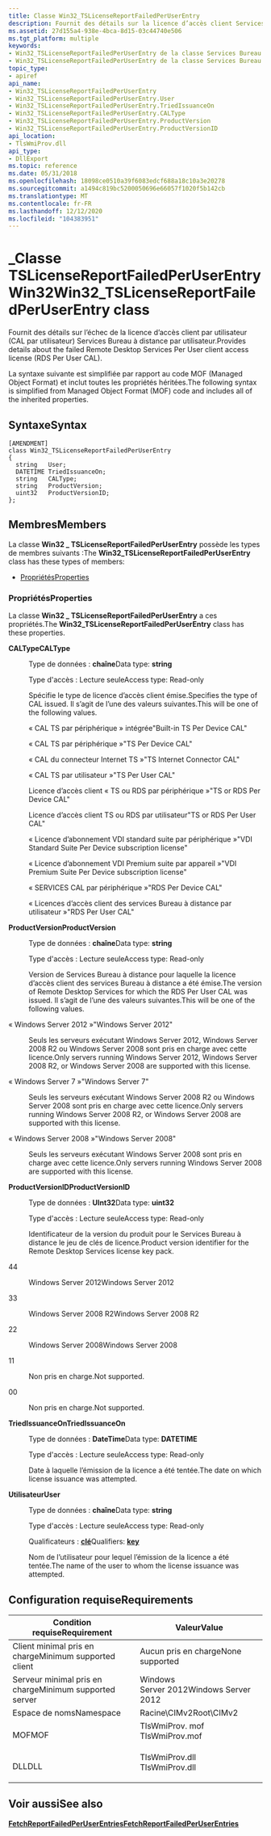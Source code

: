 ```yaml
---
title: Classe Win32_TSLicenseReportFailedPerUserEntry
description: Fournit des détails sur la licence d’accès client Services Bureau à distance par utilisateur (RDS \ 160 ; CAL par utilisateur).
ms.assetid: 27d155a4-938e-4bca-8d15-03c44740e506
ms.tgt_platform: multiple
keywords:
- Win32_TSLicenseReportFailedPerUserEntry de la classe Services Bureau à distance
- Win32_TSLicenseReportFailedPerUserEntry de la classe Services Bureau à distance, Description
topic_type:
- apiref
api_name:
- Win32_TSLicenseReportFailedPerUserEntry
- Win32_TSLicenseReportFailedPerUserEntry.User
- Win32_TSLicenseReportFailedPerUserEntry.TriedIssuanceOn
- Win32_TSLicenseReportFailedPerUserEntry.CALType
- Win32_TSLicenseReportFailedPerUserEntry.ProductVersion
- Win32_TSLicenseReportFailedPerUserEntry.ProductVersionID
api_location:
- TlsWmiProv.dll
api_type:
- DllExport
ms.topic: reference
ms.date: 05/31/2018
ms.openlocfilehash: 18098ce0510a39f6083edcf688a18c10a3e20278
ms.sourcegitcommit: a1494c819bc5200050696e66057f1020f5b142cb
ms.translationtype: MT
ms.contentlocale: fr-FR
ms.lasthandoff: 12/12/2020
ms.locfileid: "104383951"
---
```

# <a name="win32_tslicensereportfailedperuserentry-class"></a><span data-ttu-id="c993a-105">\_Classe TSLicenseReportFailedPerUserEntry Win32</span><span class="sxs-lookup"><span data-stu-id="c993a-105">Win32\_TSLicenseReportFailedPerUserEntry class</span></span>

<span data-ttu-id="c993a-106">Fournit des détails sur l’échec de la licence d’accès client par utilisateur (CAL par utilisateur) Services Bureau à distance par utilisateur.</span><span class="sxs-lookup"><span data-stu-id="c993a-106">Provides details about the failed Remote Desktop Services Per User client access license (RDS Per User CAL).</span></span>

<span data-ttu-id="c993a-107">La syntaxe suivante est simplifiée par rapport au code MOF (Managed Object Format) et inclut toutes les propriétés héritées.</span><span class="sxs-lookup"><span data-stu-id="c993a-107">The following syntax is simplified from Managed Object Format (MOF) code and includes all of the inherited properties.</span></span>

## <a name="syntax"></a><span data-ttu-id="c993a-108">Syntaxe</span><span class="sxs-lookup"><span data-stu-id="c993a-108">Syntax</span></span>

``` syntax
[AMENDMENT]
class Win32_TSLicenseReportFailedPerUserEntry
{
  string   User;
  DATETIME TriedIssuanceOn;
  string   CALType;
  string   ProductVersion;
  uint32   ProductVersionID;
};
```

## <a name="members"></a><span data-ttu-id="c993a-109">Membres</span><span class="sxs-lookup"><span data-stu-id="c993a-109">Members</span></span>

<span data-ttu-id="c993a-110">La classe **Win32 \_ TSLicenseReportFailedPerUserEntry** possède les types de membres suivants :</span><span class="sxs-lookup"><span data-stu-id="c993a-110">The **Win32\_TSLicenseReportFailedPerUserEntry** class has these types of members:</span></span>

-   [<span data-ttu-id="c993a-111">Propriétés</span><span class="sxs-lookup"><span data-stu-id="c993a-111">Properties</span></span>](#properties)

### <a name="properties"></a><span data-ttu-id="c993a-112">Propriétés</span><span class="sxs-lookup"><span data-stu-id="c993a-112">Properties</span></span>

<span data-ttu-id="c993a-113">La classe **Win32 \_ TSLicenseReportFailedPerUserEntry** a ces propriétés.</span><span class="sxs-lookup"><span data-stu-id="c993a-113">The **Win32\_TSLicenseReportFailedPerUserEntry** class has these properties.</span></span>

<dl> <dt>

<span data-ttu-id="c993a-114">**CALType**</span><span class="sxs-lookup"><span data-stu-id="c993a-114">**CALType**</span></span>
</dt> <dd> <dl> <dt>

<span data-ttu-id="c993a-115">Type de données : **chaîne**</span><span class="sxs-lookup"><span data-stu-id="c993a-115">Data type: **string**</span></span>
</dt> <dt>

<span data-ttu-id="c993a-116">Type d'accès : Lecture seule</span><span class="sxs-lookup"><span data-stu-id="c993a-116">Access type: Read-only</span></span>
</dt> </dl>

<span data-ttu-id="c993a-117">Spécifie le type de licence d’accès client émise.</span><span class="sxs-lookup"><span data-stu-id="c993a-117">Specifies the type of CAL issued.</span></span> <span data-ttu-id="c993a-118">Il s’agit de l’une des valeurs suivantes.</span><span class="sxs-lookup"><span data-stu-id="c993a-118">This will be one of the following values.</span></span>

<span data-ttu-id="c993a-119">« CAL TS par périphérique » intégrée</span><span class="sxs-lookup"><span data-stu-id="c993a-119">"Built-in TS Per Device CAL"</span></span>

<span data-ttu-id="c993a-120">« CAL TS par périphérique »</span><span class="sxs-lookup"><span data-stu-id="c993a-120">"TS Per Device CAL"</span></span>

<span data-ttu-id="c993a-121">« CAL du connecteur Internet TS »</span><span class="sxs-lookup"><span data-stu-id="c993a-121">"TS Internet Connector CAL"</span></span>

<span data-ttu-id="c993a-122">« CAL TS par utilisateur »</span><span class="sxs-lookup"><span data-stu-id="c993a-122">"TS Per User CAL"</span></span>

<span data-ttu-id="c993a-123">Licence d’accès client « TS ou RDS par périphérique »</span><span class="sxs-lookup"><span data-stu-id="c993a-123">"TS or RDS Per Device CAL"</span></span>

<span data-ttu-id="c993a-124">Licence d’accès client TS ou RDS par utilisateur</span><span class="sxs-lookup"><span data-stu-id="c993a-124">"TS or RDS Per User CAL"</span></span>

<span data-ttu-id="c993a-125">« Licence d’abonnement VDI standard suite par périphérique »</span><span class="sxs-lookup"><span data-stu-id="c993a-125">"VDI Standard Suite Per Device subscription license"</span></span>

<span data-ttu-id="c993a-126">« Licence d’abonnement VDI Premium suite par appareil »</span><span class="sxs-lookup"><span data-stu-id="c993a-126">"VDI Premium Suite Per Device subscription license"</span></span>

<span data-ttu-id="c993a-127">« SERVICES CAL par périphérique »</span><span class="sxs-lookup"><span data-stu-id="c993a-127">"RDS Per Device CAL"</span></span>

<span data-ttu-id="c993a-128">« Licences d’accès client des services Bureau à distance par utilisateur »</span><span class="sxs-lookup"><span data-stu-id="c993a-128">"RDS Per User CAL"</span></span>

</dd> <dt>

<span data-ttu-id="c993a-129">**ProductVersion**</span><span class="sxs-lookup"><span data-stu-id="c993a-129">**ProductVersion**</span></span>
</dt> <dd> <dl> <dt>

<span data-ttu-id="c993a-130">Type de données : **chaîne**</span><span class="sxs-lookup"><span data-stu-id="c993a-130">Data type: **string**</span></span>
</dt> <dt>

<span data-ttu-id="c993a-131">Type d'accès : Lecture seule</span><span class="sxs-lookup"><span data-stu-id="c993a-131">Access type: Read-only</span></span>
</dt> </dl>

<span data-ttu-id="c993a-132">Version de Services Bureau à distance pour laquelle la licence d’accès client des services Bureau à distance a été émise.</span><span class="sxs-lookup"><span data-stu-id="c993a-132">The version of Remote Desktop Services for which the RDS Per User CAL was issued.</span></span> <span data-ttu-id="c993a-133">Il s’agit de l’une des valeurs suivantes.</span><span class="sxs-lookup"><span data-stu-id="c993a-133">This will be one of the following values.</span></span>

<dt>

<span data-ttu-id="c993a-134">« Windows Server 2012 »</span><span class="sxs-lookup"><span data-stu-id="c993a-134">"Windows Server 2012"</span></span>
</dt> <dd>

<span data-ttu-id="c993a-135">Seuls les serveurs exécutant Windows Server 2012, Windows Server 2008 R2 ou Windows Server 2008 sont pris en charge avec cette licence.</span><span class="sxs-lookup"><span data-stu-id="c993a-135">Only servers running Windows Server 2012, Windows Server 2008 R2, or Windows Server 2008 are supported with this license.</span></span>

</dd> <dt>

<span data-ttu-id="c993a-136">« Windows Server 7 »</span><span class="sxs-lookup"><span data-stu-id="c993a-136">"Windows Server 7"</span></span>
</dt> <dd>

<span data-ttu-id="c993a-137">Seuls les serveurs exécutant Windows Server 2008 R2 ou Windows Server 2008 sont pris en charge avec cette licence.</span><span class="sxs-lookup"><span data-stu-id="c993a-137">Only servers running Windows Server 2008 R2, or Windows Server 2008 are supported with this license.</span></span>

</dd> <dt>

<span data-ttu-id="c993a-138">« Windows Server 2008 »</span><span class="sxs-lookup"><span data-stu-id="c993a-138">"Windows Server 2008"</span></span>
</dt> <dd>

<span data-ttu-id="c993a-139">Seuls les serveurs exécutant Windows Server 2008 sont pris en charge avec cette licence.</span><span class="sxs-lookup"><span data-stu-id="c993a-139">Only servers running Windows Server 2008 are supported with this license.</span></span>

</dd> </dl>

</dd> <dt>

<span data-ttu-id="c993a-140">**ProductVersionID**</span><span class="sxs-lookup"><span data-stu-id="c993a-140">**ProductVersionID**</span></span>
</dt> <dd> <dl> <dt>

<span data-ttu-id="c993a-141">Type de données : **UInt32**</span><span class="sxs-lookup"><span data-stu-id="c993a-141">Data type: **uint32**</span></span>
</dt> <dt>

<span data-ttu-id="c993a-142">Type d'accès : Lecture seule</span><span class="sxs-lookup"><span data-stu-id="c993a-142">Access type: Read-only</span></span>
</dt> </dl>

<span data-ttu-id="c993a-143">Identificateur de la version du produit pour le Services Bureau à distance le jeu de clés de licence.</span><span class="sxs-lookup"><span data-stu-id="c993a-143">Product version identifier for the Remote Desktop Services license key pack.</span></span>

<dt>

<span data-ttu-id="c993a-144">4</span><span class="sxs-lookup"><span data-stu-id="c993a-144">4</span></span>
</dt> <dd>

<span data-ttu-id="c993a-145">Windows Server 2012</span><span class="sxs-lookup"><span data-stu-id="c993a-145">Windows Server 2012</span></span>

</dd> <dt>

<span data-ttu-id="c993a-146">3</span><span class="sxs-lookup"><span data-stu-id="c993a-146">3</span></span>
</dt> <dd>

<span data-ttu-id="c993a-147">Windows Server 2008 R2</span><span class="sxs-lookup"><span data-stu-id="c993a-147">Windows Server 2008 R2</span></span>

</dd> <dt>

<span data-ttu-id="c993a-148">2</span><span class="sxs-lookup"><span data-stu-id="c993a-148">2</span></span>
</dt> <dd>

<span data-ttu-id="c993a-149">Windows Server 2008</span><span class="sxs-lookup"><span data-stu-id="c993a-149">Windows Server 2008</span></span>

</dd> <dt>

<span data-ttu-id="c993a-150">1</span><span class="sxs-lookup"><span data-stu-id="c993a-150">1</span></span>
</dt> <dd>

<span data-ttu-id="c993a-151">Non pris en charge.</span><span class="sxs-lookup"><span data-stu-id="c993a-151">Not supported.</span></span>

</dd> <dt>

<span data-ttu-id="c993a-152">0</span><span class="sxs-lookup"><span data-stu-id="c993a-152">0</span></span>
</dt> <dd>

<span data-ttu-id="c993a-153">Non pris en charge.</span><span class="sxs-lookup"><span data-stu-id="c993a-153">Not supported.</span></span>

</dd> </dl>

</dd> <dt>

<span data-ttu-id="c993a-154">**TriedIssuanceOn**</span><span class="sxs-lookup"><span data-stu-id="c993a-154">**TriedIssuanceOn**</span></span>
</dt> <dd> <dl> <dt>

<span data-ttu-id="c993a-155">Type de données : **DateTime**</span><span class="sxs-lookup"><span data-stu-id="c993a-155">Data type: **DATETIME**</span></span>
</dt> <dt>

<span data-ttu-id="c993a-156">Type d'accès : Lecture seule</span><span class="sxs-lookup"><span data-stu-id="c993a-156">Access type: Read-only</span></span>
</dt> </dl>

<span data-ttu-id="c993a-157">Date à laquelle l’émission de la licence a été tentée.</span><span class="sxs-lookup"><span data-stu-id="c993a-157">The date on which license issuance was attempted.</span></span>

</dd> <dt>

<span data-ttu-id="c993a-158">**Utilisateur**</span><span class="sxs-lookup"><span data-stu-id="c993a-158">**User**</span></span>
</dt> <dd> <dl> <dt>

<span data-ttu-id="c993a-159">Type de données : **chaîne**</span><span class="sxs-lookup"><span data-stu-id="c993a-159">Data type: **string**</span></span>
</dt> <dt>

<span data-ttu-id="c993a-160">Type d'accès : Lecture seule</span><span class="sxs-lookup"><span data-stu-id="c993a-160">Access type: Read-only</span></span>
</dt> <dt>

<span data-ttu-id="c993a-161">Qualificateurs : [ **clé**](/windows/desktop/WmiSdk/key-qualifier)</span><span class="sxs-lookup"><span data-stu-id="c993a-161">Qualifiers: [**key**](/windows/desktop/WmiSdk/key-qualifier)</span></span>
</dt> </dl>

<span data-ttu-id="c993a-162">Nom de l’utilisateur pour lequel l’émission de la licence a été tentée.</span><span class="sxs-lookup"><span data-stu-id="c993a-162">The name of the user to whom the license issuance was attempted.</span></span>

</dd> </dl>

## <a name="requirements"></a><span data-ttu-id="c993a-163">Configuration requise</span><span class="sxs-lookup"><span data-stu-id="c993a-163">Requirements</span></span>



| <span data-ttu-id="c993a-164">Condition requise</span><span class="sxs-lookup"><span data-stu-id="c993a-164">Requirement</span></span> | <span data-ttu-id="c993a-165">Valeur</span><span class="sxs-lookup"><span data-stu-id="c993a-165">Value</span></span> |
|-------------------------------------|-------------------------------------------------------------------------------------------|
| <span data-ttu-id="c993a-166">Client minimal pris en charge</span><span class="sxs-lookup"><span data-stu-id="c993a-166">Minimum supported client</span></span><br/> | <span data-ttu-id="c993a-167">Aucun pris en charge</span><span class="sxs-lookup"><span data-stu-id="c993a-167">None supported</span></span><br/>                                                                 |
| <span data-ttu-id="c993a-168">Serveur minimal pris en charge</span><span class="sxs-lookup"><span data-stu-id="c993a-168">Minimum supported server</span></span><br/> | <span data-ttu-id="c993a-169">Windows Server 2012</span><span class="sxs-lookup"><span data-stu-id="c993a-169">Windows Server 2012</span></span><br/>                                                            |
| <span data-ttu-id="c993a-170">Espace de noms</span><span class="sxs-lookup"><span data-stu-id="c993a-170">Namespace</span></span><br/>                | <span data-ttu-id="c993a-171">Racine\\CIMv2</span><span class="sxs-lookup"><span data-stu-id="c993a-171">Root\\CIMv2</span></span><br/>                                                                    |
| <span data-ttu-id="c993a-172">MOF</span><span class="sxs-lookup"><span data-stu-id="c993a-172">MOF</span></span><br/>                      | <dl> <span data-ttu-id="c993a-173"><dt>TlsWmiProv. mof</dt></span><span class="sxs-lookup"><span data-stu-id="c993a-173"><dt>TlsWmiProv.mof</dt></span></span> </dl> |
| <span data-ttu-id="c993a-174">DLL</span><span class="sxs-lookup"><span data-stu-id="c993a-174">DLL</span></span><br/>                      | <dl> <span data-ttu-id="c993a-175"><dt>TlsWmiProv.dll</dt></span><span class="sxs-lookup"><span data-stu-id="c993a-175"><dt>TlsWmiProv.dll</dt></span></span> </dl> |



## <a name="see-also"></a><span data-ttu-id="c993a-176">Voir aussi</span><span class="sxs-lookup"><span data-stu-id="c993a-176">See also</span></span>

<dl> <dt>

[<span data-ttu-id="c993a-177">**FetchReportFailedPerUserEntries**</span><span class="sxs-lookup"><span data-stu-id="c993a-177">**FetchReportFailedPerUserEntries**</span></span>](fetchreportfailedperuserentries-win32-tslicensereport.md)
</dt> </dl>

 

